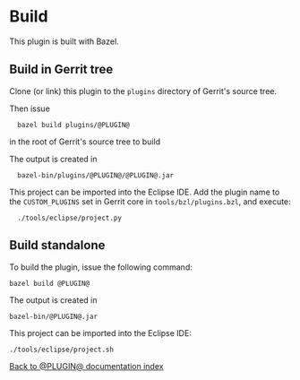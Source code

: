 Build
=====

This plugin is built with Bazel.

Build in Gerrit tree
--------------------

Clone (or link) this plugin to the `plugins` directory of Gerrit's source tree.

Then issue

```
  bazel build plugins/@PLUGIN@
```

in the root of Gerrit's source tree to build

The output is created in

```
  bazel-bin/plugins/@PLUGIN@/@PLUGIN@.jar
```

This project can be imported into the Eclipse IDE.
Add the plugin name to the `CUSTOM_PLUGINS` set in
Gerrit core in `tools/bzl/plugins.bzl`, and execute:

```
  ./tools/eclipse/project.py
```

Build standalone
----------------

To build the plugin, issue the following command:

```
bazel build @PLUGIN@
```

The output is created in

```
bazel-bin/@PLUGIN@.jar
```

This project can be imported into the Eclipse IDE:

```
./tools/eclipse/project.sh
```

[Back to @PLUGIN@ documentation index][index]

[index]: index.html
